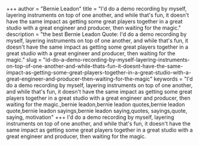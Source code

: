 +++
author = "Bernie Leadon"
title = "I'd do a demo recording by myself, layering instruments on top of one another, and while that's fun, it doesn't have the same impact as getting some great players together in a great studio with a great engineer and producer, then waiting for the magic."
description = "the best Bernie Leadon Quote: I'd do a demo recording by myself, layering instruments on top of one another, and while that's fun, it doesn't have the same impact as getting some great players together in a great studio with a great engineer and producer, then waiting for the magic."
slug = "id-do-a-demo-recording-by-myself-layering-instruments-on-top-of-one-another-and-while-thats-fun-it-doesnt-have-the-same-impact-as-getting-some-great-players-together-in-a-great-studio-with-a-great-engineer-and-producer-then-waiting-for-the-magic"
keywords = "I'd do a demo recording by myself, layering instruments on top of one another, and while that's fun, it doesn't have the same impact as getting some great players together in a great studio with a great engineer and producer, then waiting for the magic.,bernie leadon,bernie leadon quotes,bernie leadon quote,bernie leadon sayings,bernie leadon saying,quotes, sayings,quote, saying, motivation"
+++
I'd do a demo recording by myself, layering instruments on top of one another, and while that's fun, it doesn't have the same impact as getting some great players together in a great studio with a great engineer and producer, then waiting for the magic.
